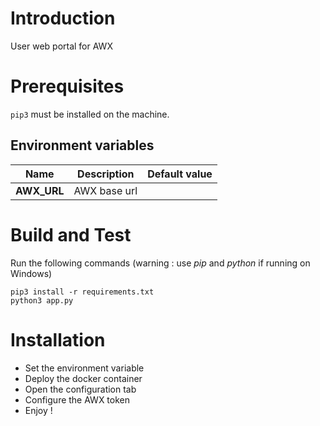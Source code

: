 # Introduction 
User web portal for AWX

# Prerequisites
`pip3` must be installed on the machine.

## Environment variables

| Name | Description | Default value |
|-|-|-|
| **AWX_URL** | AWX base url | |

# Build and Test
Run the following commands (warning : use _pip_ and _python_ if running on Windows)
```
pip3 install -r requirements.txt
python3 app.py
```

# Installation
- Set the environment variable
- Deploy the docker container
- Open the configuration tab
- Configure the AWX token
- Enjoy !